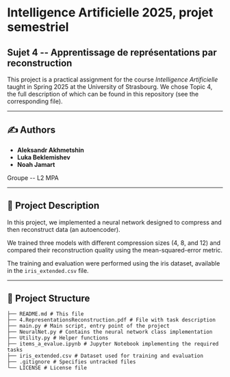 # Intelligence Artificielle 2025, projet semestriel
## Sujet 4 -- Apprentissage de représentations par reconstruction

This project is a practical assignment for the course *Intelligence Artificielle* taught in Spring 2025 at the University of Strasbourg. We chose Topic 4, the full description of which can be found in this repository (see the corresponding file).

---

## ✍️ Authors

- **Aleksandr Akhmetshin**
- **Luka Beklemishev**
- **Noah Jamart**

Groupe -- L2 MPA

---

## 📝 Project Description

In this project, we implemented a neural network designed to compress and then reconstruct data (an autoencoder).

We trained three models with different compression sizes (4, 8, and 12) and compared their reconstruction quality using the mean-squared-error metric.

The training and evaluation were performed using the iris dataset, available in the `iris_extended.csv` file.

---

## 📁 Project Structure

```
├── README.md # This file 
├── 4.RepresentationsReconstruction.pdf # File with task description
├── main.py # Main script, entry point of the project
├── NeuralNet.py # Contains the neural network class implementation
├── Utility.py # Helper functions
├── items_a_evalue.ipynb # Jupyter Notebook implementing the required tasks
├── iris_extended.csv # Dataset used for training and evaluation
├── .gitignore # Specifies untracked files
└── LICENSE # License file 
```
